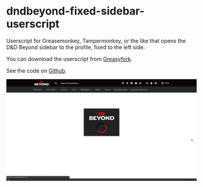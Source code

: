 # dndbeyond-fixed-sidebar-userscript

Userscript for Greasemonkey, Tampermonkey, or the like that opens the D&D Beyond sidebar to the profile, fixed to the left side. 

You can download the userscript from [Greasyfork](https://greasyfork.org/en/scripts/411198-d-d-beyond-fixed-sidebar).

See the code on [Github](https://github.com/Ustice/dndbeyond-fixed-sidebar-userscript).

![See it in action](https://raw.githubusercontent.com/Ustice/dndbeyond-fixed-sidebar-userscript/master/dndbeyond-fixed-sidebar.gif)
